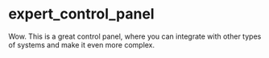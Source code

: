 # expert_control_panel
Wow. This is a great control panel, where you can integrate with other types of systems and make it even more complex.
